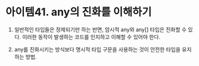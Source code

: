 # 아이템41. any의 진화를 이해하기

1. 일반적인 타입들은 정제되기만 하는 반면, 암시적 any와 any[] 타입은 진화할 수 있다. 이러한 동작이 발생하는 코드를 인지하고 이해할 수 있어야 한다.

2. any를 진화시키는 방식보다 명시적 타입 구문을 사용하는 것이 안전한 타입을 유지하는 방법.